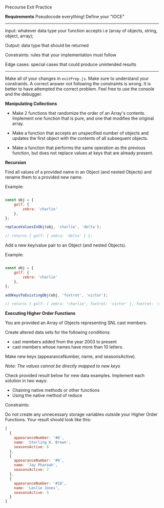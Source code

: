 Precourse Exit Practice

**Requirements**
Pseudocode everything!
Define your "IOCE"

******************************************************************************************************
Input: whatever data type your function accepts i.e (array of objects, string, object, array);

Output: data type that should be returned

Constraints: rules that your implementation must follow

Edge cases: special cases that could produce unintended results
******************************************************************************************************


Make all of your changes in ```exitPrep.js```. 
Make sure to understand your constraints. 
A correct answer not following the constraints is wrong. 
It is better to have attempted the correct problem.
Feel free to use the console and the debugger.


**Manipulating Collections**

- Make 2 functions that randomize the order of an Array's contents.
Implement one function that is pure, and one that modifies the original array.

- Make a function that accepts an unspecified number of objects and updates the first object with the contents of all subsequent objects.

- Make a function that performs the same operation as the previous function, but does not replace values at keys that are already present.



**Recursion**

Find all values of a provided name in an Object (and nested Objects) and rename them to a provided new name.

Example:
```javascript

const obj = {
    golf: {
	    zebra: 'charlie'
	},
};

replaceValuesInObj(obj, 'charlie', 'delta');

// returns { golf: { zebra: 'delta' } };

```

Add a new key/value pair to an Object (and nested Objects).

Example:
```javascript

const obj = {
    golf: {
	    zebra: 'charlie'
	},
};

addKeysToExistingObj(obj, 'foxtrot', 'victor');

// returns { golf: { zebra: 'charlie', foxtrot: 'victor' }, foxtrot: 'victor' };

```


**Executing Higher Order Functions**

You are provided an Array of Objects representing SNL cast members.

Create altered data sets for the following conditions:
- cast members added from the year 2003 to present
- cast members whose names have more than 10 letters.


Make new keys (appearanceNumber, name, and seasonsActive).

_Note: The values cannot be directly mapped to new keys_

Check provided result below for new data examples.
Implement each solution in two ways:

- Chaining native methods or other functions
- Using the native method of reduce

Constraints:

Do not create any unnecessary storage variables outside your Higher Order Functions.
Your result should look like this:
```javascript
[
  {
    appearanceNumber: '#8',
    name: 'Sterling K. Brown',
    seasonsActive: 6
  },
  {
    appearanceNumber: '#9',
    name: 'Jay Pharoah',
    seasonsActive: 7
  },
  {
    appearanceNumber: '#10',
    name: 'Leslie Jones',
    seasonsActive: 5
  }
]
```
